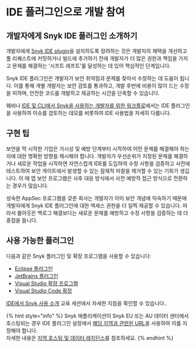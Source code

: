 # IDE 플러그인으로 개발 참여

## 개발자에게 Snyk IDE 플러그인 소개하기

개발자에게 [Snyk IDE plugin](../../../integrate-with-snyk/ide-tools/)을 설치하도록 장려하는 것은 개발자의 채택을 개선하고 풀 리퀘스트에 커밋하거나 빌드에 추가하기 전에 개발자가 더 많은 권한과 책임을 가지고 문제를 해결하는 '시프트 레프트'를 달성하는 데 있어 핵심적인 단계입니다.

Snyk IDE 플러그인은 개발자가 보안 취약점과 문제를 찾아서 수정하는 데 도움이 됩니다. 이를 통해 개별 개발자는 보안 검토를 통과하고, 개발 후반에 비용이 많이 드는 수정을 피하며, 안전한 코드를 개발하고 제공하는 시간을 단축할 수 있습니다.

웨비나 [IDE 및 CLI에서 Snyk을 사용하는 개발자를 위한 워크플로](https://www.youtube.com/watch?v=jzUJS6S6H48)에서는 IDE 플러그인을 사용하여 이슈를 검토하는 데모를 비롯하여 IDE 사용법을 자세히 다룹니다.

## 구현 팁

보안을 막 시작한 기업은 가시성 및 예방 단계부터 시작하여 어떤 문제를 해결해야 하는지에 대한 명확한 방향을 제시해야 합니다. 개발자가 우선순위가 지정된 문제를 해결하거나 새로운 작업을 시작하면 자연스럽게 IDE를 도입하여 수정 사항을 검증하고 사전에 테스트하여 보안 게이트에서 발생할 수 있는 잠재적 마찰을 제거할 수 있는 기회가 생깁니다. 이 때 앱 보안 프로그램은 사후 대응 방식에서 사전 예방적 접근 방식으로 전환하는 경우가 많습니다.

성숙한 AppSec 프로그램을 갖춘 회사는 개발자가 이미 보안 개념에 익숙하기 때문에 개발자에게 Snyk IDE 플러그인에 대한 액세스 권한을 더 일찍 제공할 수 있습니다. 따라서 롤아웃은 백로그 해결보다는 새로운 문제를 예방하고 수정 사항을 검증하는 데 더 중점을 둡니다.

## 사용 가능한 플러그인

다음과 같은 Snyk 플러그인 및 확장 프로그램을 사용할 수 있습니다:

* [Eclipse 플러그인](../../../integrations/ide-tools/eclipse-plugin/)
* [JetBrains 플러그인](../../../integrate-with-snyk/ide-tools/jetbrains-plugins/)
* [Visual Studio 확장 프로그램](../../../integrate-with-snyk/ide-tools/visual-studio-extension/)
* [Visual Studio Code 확장](../../../integrate-with-snyk/ide-tools/visual-studio-code-extension/)

[IDE에서 Snyk 사용 소개](https://learn.snyk.io/lesson/snyk-in-an-ide/) 교육 세션에서 자세한 지침을 확인할 수 있습니다..

{% hint style="info" %}
Snyk 애플리케이션이 Snyk EU 또는 AU 데이터 센터에서 호스팅되는 경우 IDE 플러그인 설정에서 [해당 지역과 관련된 URL](../../../working-with-snyk/regional-hosting-and-data-residency.md#ides-urls)을 사용하여 이를 지정해야 합니다.\
자세한 내용은 [지역 호스팅 및 데이터 레지던스](../../../working-with-snyk/regional-hosting-and-data-residency.md)를 참조하세요.
{% endhint %}
